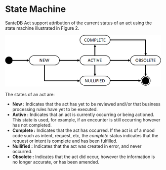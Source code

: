 # State Machine

SanteDB Act support attribution of the current status of an act using the state machine illustrated in Figure 2.&#x20;

![Figure 2 - Act States](<../../../../.gitbook/assets/image (23).png>)

The states of an act are:

* **New :** Indicates that the act has yet to be reviewed and//or that business processing rules have yet to be executed.
* **Active :** Indicates that an act is currently occurring or being actioned. This state is used, for example, if an encounter is still occurring however has not completed.
* **Complete :** Indicates that the act has occurred. If the act is of a mood code such as intent, request, etc, the _complete_ status indicates that the request or intent is complete and has been fulfilled.
* **Nullified :** Indicates that the act was created in error, and never occurred.
* **Obsolete :** Indicates that the act did occur, however the information is no longer accurate, or has been amended.
